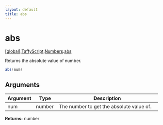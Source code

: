 ```yaml
---
layout: default
title: abs
---
```


# abs

[\[global\]]({{site.baseurl}}/docs/).[TaffyScript]({{site.baseurl}}/docs/TaffyScript/).[Numbers]({{site.baseurl}}/docs/TaffyScript/Numbers/).[abs]({{site.baseurl}}/docs/TaffyScript/Numbers/abs/)

Returns the absolute value of number.

```cs
abs(num)
```

## Arguments

<table>
  <col width="15%">
  <col width="15%">
  <thead>
    <tr>
      <th>Argument</th>
      <th>Type</th>
      <th>Description</th>
    </tr>
  </thead>
  <tbody>
    <tr>
      <td>num</td>
      <td>number</td>
      <td>The number to get the absolute value of.</td>
    </tr>
  </tbody>
</table>

**Returns:** number
